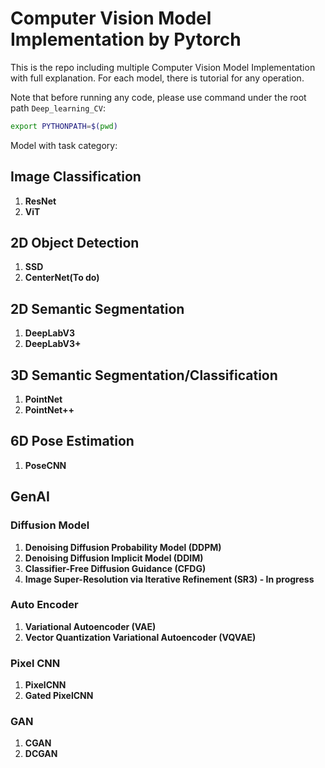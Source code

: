 # Computer Vision Model Implementation by Pytorch #

This is the repo including multiple Computer Vision Model Implementation with full explanation. For each model, there is tutorial for any operation.

Note that before running any code, please use command under the root path `Deep_learning_CV`:
```bash
export PYTHONPATH=$(pwd)
```

Model with task category:
## Image Classification ##
1. **ResNet**
2. **ViT**

## 2D Object Detection ##
1. **SSD**
2. **CenterNet(To do)**

## 2D Semantic Segmentation ##
1. **DeepLabV3**
2. **DeepLabV3+**

## 3D Semantic Segmentation/Classification ##
1. **PointNet**
2. **PointNet++**

## 6D Pose Estimation ##
1. **PoseCNN**

## GenAI ##
### Diffusion Model ###
1. **Denoising Diffusion Probability Model (DDPM)**
2. **Denoising Diffusion Implicit Model (DDIM)**
3. **Classifier-Free Diffusion Guidance (CFDG)**
4. **Image Super-Resolution via Iterative Refinement (SR3) - In progress**

### Auto Encoder ###
1. **Variational Autoencoder (VAE)**
2. **Vector Quantization Variational Autoencoder (VQVAE)**

### Pixel CNN ###
1. **PixelCNN**
2. **Gated PixelCNN**

### GAN ###
1. **CGAN**
2. **DCGAN**